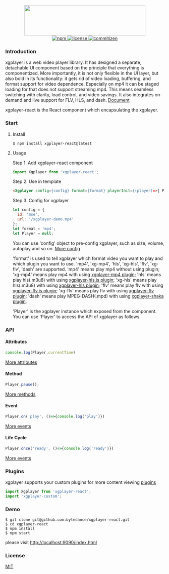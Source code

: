 <div align="center">
    <img src="https://raw.githubusercontent.com/bytedance/xgplayer/master/xgplayer.png" width="384" height="96">
</div>
<div align="center">
    <a href="https://www.npmjs.com/package/xgplayer-react" target="_blank">
        <img src="https://img.shields.io/npm/v/xgplayer-react.svg" alt="npm">
    </a>
    <a href="https://www.npmjs.com/package/xgplayer-react" target="_blank">
        <img src="https://img.shields.io/npm/l/xgplayer-react.svg" alt="license">
    </a>
    <a href="http://commitizen.github.io/cz-cli/">
        <img src="https://img.shields.io/badge/commitizen-friendly-brightgreen.svg" alt="commitizen">
    </a>
</div>

### Introduction

xgplayer is a web video player library. It has designed a separate, detachable UI component based on the principle that everything is componentized. More importantly, it is not only flexible in the UI layer, but also bold in its functionality: it gets rid of video loading, buffering, and format support for video dependence. Especially on mp4
it can be staged loading for that does not support streaming mp4. This means seamless switching with clarity, load control, and video savings. It also integrates on-demand and live support for FLV, HLS, and dash. [Document](http://h5player.bytedance.com/en/)

xgplayer-react is the React component which encapsulating the xgplayer.

### Start

1. Install

    ```
    $ npm install xgplayer-react@latest
    ```

2. Usage

    Step 1. Add xgplayer-react component
    ```js
    import Xgplayer from 'xgplayer-react';
    ```

    Step 2. Use in template
    ```html
    <Xgplayer config={config} format={format} playerInit={(player)=>{ Player = player; }} />
    ```

    Step 3. Config for xgplayer
    ```js
    let config = {
      id: 'mse',
      url: '/xgplayer-demo.mp4'
    };
    let format = 'mp4';
    let Player = null;
    ```
    You can use 'config' object to pre-config xgplayer, such as size, volume, autoplay and so on. [More config](http://h5player.bytedance.com/en/config/)

    'format' is used to tell xgplayer which format video you want to play and which plugin you want to use. 'mp4', 'xg-mp4', 'hls', 'xg-hls', 'flv', 'xg-flv', 'dash' are supported. 'mp4' means play mp4 without using plugin; 'xg-mp4' means play mp4 with using [xgplayer-mp4 plugin](http://h5player.bytedance.com/plugins/#xgplayer-mp4); 'hls' means play hls(.m3u8) with using [xgplayer-hls.js plugin](http://h5player.bytedance.com/plugins/#xgplayer-hls.js); 'xg-hls' means play hls(.m3u8) with using [xgplayer-hls plugin](http://h5player.bytedance.com/plugins/#xgplayer-hls); 'flv' means play flv with using [xgplayer-flv.js plugin](http://h5player.bytedance.com/plugins/#xgplayer-flv.js); 'xg-flv' means play flv with using [xgplayer-flv plugin](http://h5player.bytedance.com/plugins/#xgplayer-flv); 'dash' means play MPEG-DASH(.mpd) with using [xgplayer-shaka plugin](http://h5player.bytedance.com/plugins/#xgplayer-shaka).

    'Player' is the xgplayer instance which exposed from the component. You can use 'Player' to access the API of xgplayer as follows.


### API

#### Attributes

```js
console.log(Player.currentTime)
```
[More attributes](http://h5player.bytedance.com/en/api/#attributes)

#### Method

```js
Player.pause();
```
[More methods](http://h5player.bytedance.com/en/api/#method)

#### Event

```js
Player.on('play', ()=>{console.log('play')})
```
[More events](http://h5player.bytedance.com/en/api/#event)

#### Life Cycle

```js
Player.once('ready', ()=>{console.log('ready')})
```
[More events](http://h5player.bytedance.com/en/api/#life-cycle)


### Plugins

xgplayer supports your custom plugins for more content viewing [plugins](http://h5player.bytedance.com/en/plugins/)

```js
import Xgplayer from 'xgplayer-react';
import 'xgplayer-custom';
```

### Demo

```
$ git clone git@github.com:bytedance/xgplayer-react.git
$ cd xgplayer-react
$ npm install
$ npm start
```

please visit [http://localhost:9090/index.html](http://localhost:9090/index.html)


### License

[MIT](http://opensource.org/licenses/MIT)
